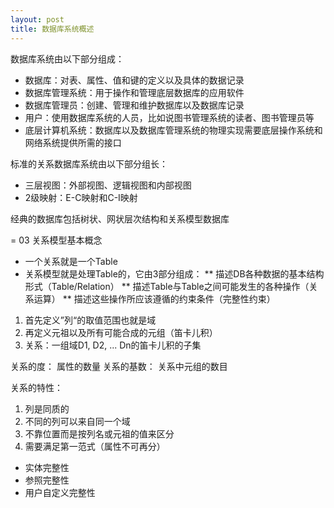 ```yaml
---
layout: post
title: 数据库系统概述
---
```


数据库系统由以下部分组成：
* 数据库：对表、属性、值和键的定义以及具体的数据记录
* 数据库管理系统：用于操作和管理底层数据库的应用软件
* 数据库管理员：创建、管理和维护数据库以及数据库记录
* 用户：使用数据库系统的人员，比如说图书管理系统的读者、图书管理员等
* 底层计算机系统：数据库以及数据库管理系统的物理实现需要底层操作系统和网络系统提供所需的接口

标准的关系数据库系统由以下部分组长：
* 三层视图：外部视图、逻辑视图和内部视图
* 2级映射：E-C映射和C-I映射

经典的数据库包括树状、网状层次结构和关系模型数据库


= 03 关系模型基本概念
* 一个关系就是一个Table
* 关系模型就是处理Table的，它由3部分组成：
** 描述DB各种数据的基本结构形式（Table/Relation）
** 描述Table与Table之间可能发生的各种操作（关系运算）
** 描述这些操作所应该遵循的约束条件（完整性约束）

1. 首先定义”列“的取值范围也就是域
2. 再定义元祖以及所有可能合成的元组（笛卡儿积）
3. 关系：一组域D1, D2, ... Dn的笛卡儿积的子集

关系的度： 属性的数量
关系的基数： 关系中元组的数目

关系的特性：
1. 列是同质的
2. 不同的列可以来自同一个域
3. 不靠位置而是按列名或元祖的值来区分
4. 需要满足第一范式（属性不可再分）


* 实体完整性
* 参照完整性
* 用户自定义完整性
